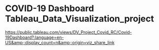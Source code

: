 # COVID-19 Dashboard Tableau_Data_Visualization_project
https://public.tableau.com/views/DV_Project_Covid_RC/Covid-19Dashboard?:language=en-US&amp;:display_count=n&amp;:origin=viz_share_link
